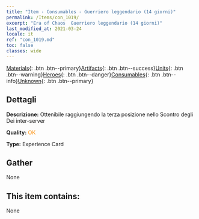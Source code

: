 ```yaml
---
title: "Item - Consumables - Guerriero leggendario (14 giorni)"
permalink: /Items/con_1019/
excerpt: "Era of Chaos  Guerriero leggendario (14 giorni)"
last_modified_at: 2021-03-24
locale: it
ref: "con_1019.md"
toc: false
classes: wide
---
```

 [Materials](/it/Items/){: .btn .btn--primary}[Artifacts](/it/Items/Artifacts/){: .btn .btn--success}[Units](/it/Items/Units/){: .btn .btn--warning}[Heroes](/it/Items/Heroes/){: .btn .btn--danger}[Consumables](/it/Items/Consumables/){: .btn .btn--info}[Unknown](/it/Items/Unknown/){: .btn .btn--primary}

## Dettagli
 **Descrizione:** Ottenibile raggiungendo la terza posizione nello Scontro degli Dei inter-server

 **Quality:** <span style="color: #FF8C00">OK</span>

 **Type:** Experience Card

## Gather

  None

## This item contains:

  None

